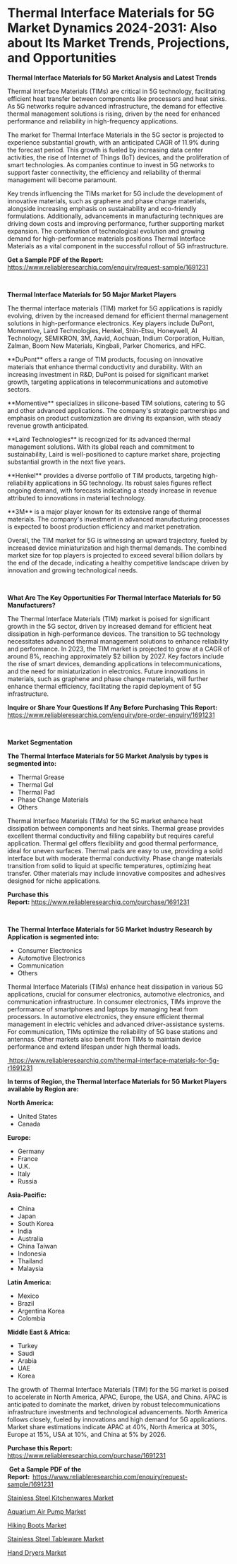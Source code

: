 <p><h1>Thermal Interface Materials for 5G Market Dynamics 2024-2031: Also about Its Market Trends, Projections, and Opportunities</h1></p><p><strong>Thermal Interface Materials for 5G Market Analysis and Latest Trends</strong></p>
<p><p>Thermal Interface Materials (TIMs) are critical in 5G technology, facilitating efficient heat transfer between components like processors and heat sinks. As 5G networks require advanced infrastructure, the demand for effective thermal management solutions is rising, driven by the need for enhanced performance and reliability in high-frequency applications.</p><p>The market for Thermal Interface Materials in the 5G sector is projected to experience substantial growth, with an anticipated CAGR of 11.9% during the forecast period. This growth is fueled by increasing data center activities, the rise of Internet of Things (IoT) devices, and the proliferation of smart technologies. As companies continue to invest in 5G networks to support faster connectivity, the efficiency and reliability of thermal management will become paramount.</p><p>Key trends influencing the TIMs market for 5G include the development of innovative materials, such as graphene and phase change materials, alongside increasing emphasis on sustainability and eco-friendly formulations. Additionally, advancements in manufacturing techniques are driving down costs and improving performance, further supporting market expansion. The combination of technological evolution and growing demand for high-performance materials positions Thermal Interface Materials as a vital component in the successful rollout of 5G infrastructure.</p></p>
<p><strong>Get a Sample PDF of the Report:&nbsp;</strong> <a href="https://www.reliableresearchiq.com/enquiry/request-sample/1691231?utm_campaign=1738&utm_medium=2&utm_source=Github&utm_content=ia&utm_term=17102024&utm_id=thermal-interface-materials-for-5g">https://www.reliableresearchiq.com/enquiry/request-sample/1691231</a></p>
<p>&nbsp;</p>
<p><strong>Thermal Interface Materials for 5G Major Market Players</strong></p>
<p><p>The thermal interface materials (TIM) market for 5G applications is rapidly evolving, driven by the increased demand for efficient thermal management solutions in high-performance electronics. Key players include DuPont, Momentive, Laird Technologies, Henkel, Shin-Etsu, Honeywell, AI Technology, SEMIKRON, 3M, Aavid, Aochuan, Indium Corporation, Huitian, Zalman, Boom New Materials, Kingbali, Parker Chomerics, and HFC.</p><p>**DuPont** offers a range of TIM products, focusing on innovative materials that enhance thermal conductivity and durability. With an increasing investment in R&D, DuPont is poised for significant market growth, targeting applications in telecommunications and automotive sectors.</p><p>**Momentive** specializes in silicone-based TIM solutions, catering to 5G and other advanced applications. The company's strategic partnerships and emphasis on product customization are driving its expansion, with steady revenue growth anticipated.</p><p>**Laird Technologies** is recognized for its advanced thermal management solutions. With its global reach and commitment to sustainability, Laird is well-positioned to capture market share, projecting substantial growth in the next five years.</p><p>**Henkel** provides a diverse portfolio of TIM products, targeting high-reliability applications in 5G technology. Its robust sales figures reflect ongoing demand, with forecasts indicating a steady increase in revenue attributed to innovations in material technology.</p><p>**3M** is a major player known for its extensive range of thermal materials. The company's investment in advanced manufacturing processes is expected to boost production efficiency and market penetration.</p><p>Overall, the TIM market for 5G is witnessing an upward trajectory, fueled by increased device miniaturization and high thermal demands. The combined market size for top players is projected to exceed several billion dollars by the end of the decade, indicating a healthy competitive landscape driven by innovation and growing technological needs.</p></p>
<p>&nbsp;</p>
<p><strong>What Are The Key Opportunities For Thermal Interface Materials for 5G Manufacturers?</strong></p>
<p><p>The Thermal Interface Materials (TIM) market is poised for significant growth in the 5G sector, driven by increased demand for efficient heat dissipation in high-performance devices. The transition to 5G technology necessitates advanced thermal management solutions to enhance reliability and performance. In 2023, the TIM market is projected to grow at a CAGR of around 8%, reaching approximately $2 billion by 2027. Key factors include the rise of smart devices, demanding applications in telecommunications, and the need for miniaturization in electronics. Future innovations in materials, such as graphene and phase change materials, will further enhance thermal efficiency, facilitating the rapid deployment of 5G infrastructure.</p></p>
<p><strong>Inquire or Share Your Questions If Any Before Purchasing This Report:</strong> <a href="https://www.reliableresearchiq.com/enquiry/pre-order-enquiry/1691231?utm_campaign=1738&utm_medium=2&utm_source=Github&utm_content=ia&utm_term=17102024&utm_id=thermal-interface-materials-for-5g">https://www.reliableresearchiq.com/enquiry/pre-order-enquiry/1691231</a></p>
<p>&nbsp;</p>
<p><strong>Market Segmentation</strong></p>
<p><strong>The Thermal Interface Materials for 5G Market Analysis by types is segmented into:</strong></p>
<p><ul><li>Thermal Grease</li><li>Thermal Gel</li><li>Thermal Pad</li><li>Phase Change Materials</li><li>Others</li></ul></p>
<p><p>Thermal Interface Materials (TIMs) for the 5G market enhance heat dissipation between components and heat sinks. Thermal grease provides excellent thermal conductivity and filling capability but requires careful application. Thermal gel offers flexibility and good thermal performance, ideal for uneven surfaces. Thermal pads are easy to use, providing a solid interface but with moderate thermal conductivity. Phase change materials transition from solid to liquid at specific temperatures, optimizing heat transfer. Other materials may include innovative composites and adhesives designed for niche applications.</p></p>
<p><strong>Purchase this Report:&nbsp;</strong><a href="https://www.reliableresearchiq.com/purchase/1691231?utm_campaign=1738&utm_medium=2&utm_source=Github&utm_content=ia&utm_term=17102024&utm_id=thermal-interface-materials-for-5g">https://www.reliableresearchiq.com/purchase/1691231</a></p>
<p>&nbsp;</p>
<p><strong>The Thermal Interface Materials for 5G Market Industry Research by Application is segmented into:</strong></p>
<p><ul><li>Consumer Electronics</li><li>Automotive Electronics</li><li>Communication</li><li>Others</li></ul></p>
<p><p>Thermal Interface Materials (TIMs) enhance heat dissipation in various 5G applications, crucial for consumer electronics, automotive electronics, and communication infrastructure. In consumer electronics, TIMs improve the performance of smartphones and laptops by managing heat from processors. In automotive electronics, they ensure efficient thermal management in electric vehicles and advanced driver-assistance systems. For communication, TIMs optimize the reliability of 5G base stations and antennas. Other markets also benefit from TIMs to maintain device performance and extend lifespan under high thermal loads.</p></p>
<p><a href="https://www.reliableresearchiq.com/thermal-interface-materials-for-5g-r1691231?utm_campaign=1738&utm_medium=2&utm_source=Github&utm_content=ia&utm_term=17102024&utm_id=thermal-interface-materials-for-5g">&nbsp;https://www.reliableresearchiq.com/thermal-interface-materials-for-5g-r1691231</a></p>
<p><strong>In terms of Region, the Thermal Interface Materials for 5G Market Players available by Region are:</strong></p>
<p>
    <p> <strong> North America: </strong>
        <ul>
            <li>United States</li>
            <li>Canada</li>
        </ul>
        </p> 
    <p> <strong> Europe: </strong>
        <ul>
            <li>Germany</li>
            <li>France</li>
            <li>U.K.</li>
            <li>Italy</li>
            <li>Russia</li>
        </ul>
        </p> 
    <p> <strong> Asia-Pacific: </strong>
        <ul>
            <li>China</li>
            <li>Japan</li>
            <li>South Korea</li>
            <li>India</li>
            <li>Australia</li>
            <li>China Taiwan</li>
            <li>Indonesia</li>
            <li>Thailand</li>
            <li>Malaysia</li>
        </ul>
        </p> 
    <p> <strong> Latin America: </strong>
        <ul>
            <li>Mexico</li>
            <li>Brazil</li>
            <li>Argentina Korea</li>
            <li>Colombia</li>
        </ul>
        </p> 
    <p> <strong> Middle East & Africa: </strong>
        <ul>
            <li>Turkey</li>
            <li>Saudi</li>
            <li>Arabia</li>
            <li>UAE</li>
            <li>Korea</li>
        </ul>
    </p>
    </p>
<p><p>The growth of Thermal Interface Materials (TIM) for the 5G market is poised to accelerate in North America, APAC, Europe, the USA, and China. APAC is anticipated to dominate the market, driven by robust telecommunications infrastructure investments and technological advancements. North America follows closely, fueled by innovations and high demand for 5G applications. Market share estimations indicate APAC at 40%, North America at 30%, Europe at 15%, USA at 10%, and China at 5% by 2026.</p></p>
<p><strong>Purchase this Report: </strong><a href="https://www.reliableresearchiq.com/purchase/1691231?utm_campaign=1738&utm_medium=2&utm_source=Github&utm_content=ia&utm_term=17102024&utm_id=thermal-interface-materials-for-5g">https://www.reliableresearchiq.com/purchase/1691231</a></p>
<p>&nbsp;<strong>Get a Sample PDF of the Report:&nbsp;&nbsp;</strong><a href="https://www.reliableresearchiq.com/enquiry/request-sample/1691231?utm_campaign=1738&utm_medium=2&utm_source=Github&utm_content=ia&utm_term=17102024&utm_id=thermal-interface-materials-for-5g">https://www.reliableresearchiq.com/enquiry/request-sample/1691231</a></p>
<p><strong></strong></p>
<p><p><a href="https://www.linkedin.com/pulse/stainless-steel-kitchenwares-market-trends-focusing-insight-euoyc?utm_campaign=1738&utm_medium=2&utm_source=Github&utm_content=ia&utm_term=17102024&utm_id=thermal-interface-materials-for-5g">Stainless Steel Kitchenwares Market</a></p><p><a href="https://www.linkedin.com/pulse/global-perspectives-aquarium-air-pump-market-trends-challenges-ndcvc?utm_campaign=1738&utm_medium=2&utm_source=Github&utm_content=ia&utm_term=17102024&utm_id=thermal-interface-materials-for-5g">Aquarium Air Pump Market</a></p><p><a href="https://www.linkedin.com/pulse/hiking-boots-market-trends-detailed-study-its-segmentation-1qtyc?utm_campaign=1738&utm_medium=2&utm_source=Github&utm_content=ia&utm_term=17102024&utm_id=thermal-interface-materials-for-5g">Hiking Boots Market</a></p><p><a href="https://www.linkedin.com/pulse/stainless-steel-tableware-market-report-product-type-end-use-6knrc?utm_campaign=1738&utm_medium=2&utm_source=Github&utm_content=ia&utm_term=17102024&utm_id=thermal-interface-materials-for-5g">Stainless Steel Tableware Market</a></p><p><a href="https://www.linkedin.com/pulse/global-hand-dryers-market-forecast-2024-2031-trends-impact-ewioc?utm_campaign=1738&utm_medium=2&utm_source=Github&utm_content=ia&utm_term=17102024&utm_id=thermal-interface-materials-for-5g">Hand Dryers Market</a></p></p>